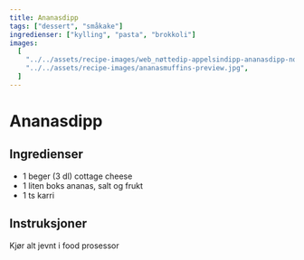 ```yaml
---
title: Ananasdipp
tags: ["dessert", "småkake"]
ingredienser: ["kylling", "pasta", "brokkoli"]
images:
  [
    "../../assets/recipe-images/web_nøttedip-appelsindipp-ananasdipp-normannadipp.jpg",
    "../../assets/recipe-images/ananasmuffins-preview.jpg",
  ]
---
```


# Ananasdipp

## Ingredienser

- 1 beger (3 dl) cottage cheese
- 1 liten boks ananas, salt og frukt
- 1 ts karri

## Instruksjoner

Kjør alt jevnt i food prosessor
